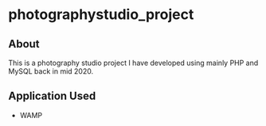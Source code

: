 # photographystudio_project

## About
This is a photography studio project I have developed using mainly PHP and MySQL back in mid 2020.

## Application Used
* WAMP
